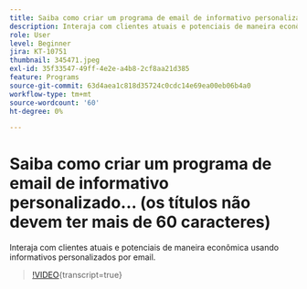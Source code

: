 ```yaml
---
title: Saiba como criar um programa de email de informativo personalizado... (os títulos não devem ter mais de 60 caracteres)
description: Interaja com clientes atuais e potenciais de maneira econômica usando informativos personalizados por email.
role: User
level: Beginner
jira: KT-10751
thumbnail: 345471.jpeg
exl-id: 35f33547-49ff-4e2e-a4b8-2cf8aa21d385
feature: Programs
source-git-commit: 63d4aea1c818d35724c0cdc14e69ea00eb06b4a0
workflow-type: tm+mt
source-wordcount: '60'
ht-degree: 0%

---
```


# Saiba como criar um programa de email de informativo personalizado... (os títulos não devem ter mais de 60 caracteres)

Interaja com clientes atuais e potenciais de maneira econômica usando informativos personalizados por email.

>[!VIDEO](https://video.tv.adobe.com/v/345471/?quality=12&learn=on){transcript=true}
